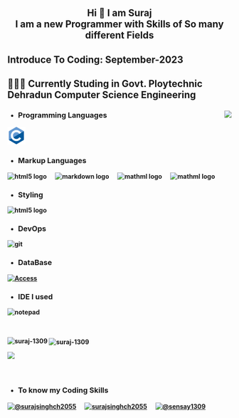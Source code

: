 <h2 align="center"><b> Hi 👋 I am Suraj </b><br>
I am a new Programmer with Skills of So many different Fields </h2>
<h2>Introduce To Coding: September-2023</h2>
<h2>👩🏻‍💻 Currently Studing in <b> Govt. Ploytechnic Dehradun
       Computer Science Engineering</h2>

###

<img align="right" height="350" src="https://img.freepik.com/premium-photo/sticker-boy-creating-digital-art-anim-creative-design-bold-line-cute-kawaii-style_655090-454648.jpg"  />

###

<div align="left">
  <ul><li><h3> Programming Languages </h3></li></ul>
  <p align="left"> <a href="https://www.cprogramming.com/" target="_blank" rel="noreferrer"> <img src="https://raw.githubusercontent.com/devicons/devicon/master/icons/c/c-original.svg" alt="c" width="40" height="40"/> </a> 
  <br>
 <ul><li><h3> Markup Languages </h3></li></ul> 
  <img src="https://cdn.jsdelivr.net/gh/devicons/devicon/icons/html5/html5-original.svg" height="40" alt="html5 logo"  />
  <img width="12" />
  <img src="https://skillicons.dev/icons?i=md" height="40" alt="markdown logo"  />
  <img width="12" />
  <img src="https://upload.wikimedia.org/wikipedia/commons/thumb/d/d6/MathML-Logo.svg/2048px-MathML-Logo.svg.png" height="40" alt="mathml logo"  />
  <img width="12" />
  <img src="https://e7.pngegg.com/pngimages/296/825/png-clipart-xml-illustration-computer-icons-logo-microsoft-word-markup-language-xml-angle-text.png" height="40" alt="mathml logo"  />
  <br>

 <ul><li><h3> Styling</h3></li></ul> 
  <img src="https://raw.githubusercontent.com/gilbarbara/logos/804dc257b59e144eaca5bc6ffd16949752c6f789/logos/bulma.svg" height="40" alt="html5 logo"  />
  <img width="12" />
  <br>
  
  <ul><li><h3> DevOps </h3></li></ul>
  <img src="https://www.vectorlogo.zone/logos/git-scm/git-scm-icon.svg" alt="git" width="40" height="40"/>
 <br>
 
 <ul><li><h3> DataBase </h3></li></ul>
  <p align="left"> <a href="https://encrypted-tbn0.gstatic.com/images?q=tbn:ANd9GcQKu642ZB1K6RJEBa0zT1SnmTAWf05EEQ-lcpGIuf1yQw&s" target="_blank" rel="noreferrer"> <img src="https://encrypted-tbn0.gstatic.com/images?q=tbn:ANd9GcQKu642ZB1K6RJEBa0zT1SnmTAWf05EEQ-lcpGIuf1yQw&s" alt="Access" width="40" height="40"/> </a> 
  <br>
 <ul><li><h3> IDE I used </h3></li></ul>
  <img src="https://upload.wikimedia.org/wikipedia/commons/thumb/6/69/Notepad%2B%2B_Logo.svg/1200px-Notepad%2B%2B_Logo.svg.png" alt="notepad" width="40" height="40"/>
 <br><br><br>
<p><img align="left" src="https://github-readme-stats.vercel.app/api/top-langs?username=suraj-1309&show_icons=true&locale=en&layout=compact" alt="suraj-1309" /></p>

<p>&nbsp;<img align="center" src="https://github-readme-stats.vercel.app/api?username=suraj-1309&show_icons=true&locale=en" alt="suraj-1309" /></p>

  ![](https://leetcard.jacoblin.cool/suraj_1309?ext=contest)
 <br><br><br>
   <ul><li><h3> To know my Coding Skills </h3></li></ul>
 <a href="https://www.hackerrank.com/@surajsinghch2055" target="blank"><img align="center" src="https://raw.githubusercontent.com/rahuldkjain/github-profile-readme-generator/master/src/images/icons/Social/hackerrank.svg" alt="@surajsinghch2055" height="40" width="40" /></a>
   <img width="12" />
<a href="https://www.leetcode.com/suraj_1309" target="blank"><img align="center" src="https://raw.githubusercontent.com/rahuldkjain/github-profile-readme-generator/master/src/images/icons/Social/leet-code.svg" alt="surajsinghch2055" height="40" width="40" /></a>
  <img width="12" />
<a href="https://www.hackerearth.com/@sensay1309" target="blank"><img align="center" src="https://raw.githubusercontent.com/rahuldkjain/github-profile-readme-generator/master/src/images/icons/Social/hackerearth.svg" alt="@sensay1309" height="40" width="40" /></a>
</p>
</div>


